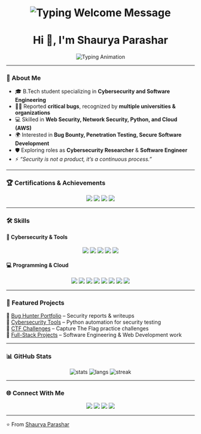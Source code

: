 <h1 align="center">
  <img src="https://readme-typing-svg.herokuapp.com?font=Fira+Code&size=32&pause=1000&color=00FF00&center=true&vCenter=true&width=600&lines=Welcome+to+Shaurya+Parashar's+Profile" alt="Typing Welcome Message" />
</h1>

<h1 align="center">Hi 👋, I'm Shaurya Parashar</h1>  

<p align="center">  
  <img src="https://readme-typing-svg.herokuapp.com?font=Fira+Code&size=22&pause=1000&color=00F7FF&center=true&vCenter=true&width=600&lines=Cybersecurity+Enthusiast;Bug+Hunter;B.Tech+Student;Aspiring+Software+Engineer;Security+Researcher;CTF+Player" alt="Typing Animation" />  
</p>  

---

### 🚀 About Me  
- 🎓 B.Tech student specializing in **Cybersecurity and Software Engineering**  
- 🕵️‍♂️ Reported **critical bugs**, recognized by **multiple universities & organizations**  
- 💻 Skilled in **Web Security, Network Security, Python, and Cloud (AWS)**  
- 🌍 Interested in **Bug Bounty, Penetration Testing, Secure Software Development**  
- 🛡️ Exploring roles as **Cybersecurity Researcher** & **Software Engineer**  
- ⚡ *“Security is not a product, it’s a continuous process.”*  

---

### 🏆 Certifications & Achievements  

<p align="center">
  <img src="https://img.shields.io/badge/Certified-Ethical_Hacker-red?style=for-the-badge&logo=kalilinux&logoColor=white"/>
  <img src="https://img.shields.io/badge/AWS%20Cloud%20Practitioner-232F3E?style=for-the-badge&logo=amazon-aws&logoColor=white"/>
  <img src="https://img.shields.io/badge/Bug%20Bounty-Hunter-orange?style=for-the-badge&logo=bugcrowd&logoColor=white"/>
  <img src="https://img.shields.io/badge/CTF%20Player-00BFFF?style=for-the-badge&logo=ctftime&logoColor=white"/>
</p>  

---

### 🛠️ Skills  

#### 🔐 Cybersecurity & Tools  
<p align="center">
  <img src="https://img.shields.io/badge/Linux-000000?style=for-the-badge&logo=linux&logoColor=white"/>
  <img src="https://img.shields.io/badge/Burp%20Suite-FF6633?style=for-the-badge&logo=burpsuite&logoColor=white"/>  
  <img src="https://img.shields.io/badge/Metasploit-3C3C3D?style=for-the-badge&logo=metasploit&logoColor=blue"/>  
  <img src="https://img.shields.io/badge/Wireshark-1679A7?style=for-the-badge&logo=wireshark&logoColor=white"/>  
  <img src="https://img.shields.io/badge/Cryptography-4B0082?style=for-the-badge&logoColor=white"/>  
</p>  

#### 💻 Programming & Cloud  
<p align="center">
  <img src="https://img.shields.io/badge/C-00599C?style=for-the-badge&logo=c&logoColor=white"/>
  <img src="https://img.shields.io/badge/C++-00599C?style=for-the-badge&logo=c%2B%2B&logoColor=white"/>  
  <img src="https://img.shields.io/badge/Python-3776AB?style=for-the-badge&logo=python&logoColor=yellow"/>  
  <img src="https://img.shields.io/badge/Java-007396?style=for-the-badge&logo=java&logoColor=white"/>  
  <img src="https://img.shields.io/badge/JavaScript-F7DF1E?style=for-the-badge&logo=javascript&logoColor=black"/>  
  <img src="https://img.shields.io/badge/AWS-232F3E?style=for-the-badge&logo=amazon-aws&logoColor=white"/>  
  <img src="https://img.shields.io/badge/HTML5-E34F26?style=for-the-badge&logo=html5&logoColor=white"/>  
  <img src="https://img.shields.io/badge/CSS3-1572B6?style=for-the-badge&logo=css3&logoColor=white"/>  
</p>  

---

### 📂 Featured Projects  
🔹 [Bug Hunter Portfolio](https://github.com/shaurya-parashar/bug-hunting) – Security reports & writeups  
🔹 [Cybersecurity Tools](https://github.com/shaurya-parashar/cyber-tools) – Python automation for security testing  
🔹 [CTF Challenges](https://github.com/shaurya-parashar/ctf-challenges) – Capture The Flag practice challenges  
🔹 [Full-Stack Projects](https://github.com/shaurya-parashar) – Software Engineering & Web Development work  

---

### 📊 GitHub Stats  

<p align="center">  
  <img src="https://github-readme-stats.vercel.app/api?username=shaurya-parashar&show_icons=true&theme=radical" alt="stats" />  
  <img src="https://github-readme-stats.vercel.app/api/top-langs/?username=shaurya-parashar&layout=compact&theme=radical" alt="langs" />  
  <img src="https://github-readme-streak-stats.herokuapp.com/?user=shaurya-parashar&theme=radical" alt="streak"/>  
</p>  

---

### 🌐 Connect With Me  

<p align="center">  
  <a href="https://github.com/shaurya-parashar"><img src="https://img.shields.io/badge/GitHub-000000?style=for-the-badge&logo=github&logoColor=white" /></a>  
  <a href="https://linkedin.com/in/shaurya-parashar"><img src="https://img.shields.io/badge/LinkedIn-0A66C2?style=for-the-badge&logo=linkedin&logoColor=white" /></a>  
  <a href="mailto:shauryaparashar@email.com"><img src="https://img.shields.io/badge/Email-D14836?style=for-the-badge&logo=gmail&logoColor=white" /></a>  
  <a href="https://twitter.com/shauryaparashar"><img src="https://img.shields.io/badge/Twitter-1DA1F2?style=for-the-badge&logo=twitter&logoColor=white" /></a>  
</p>  

---

⭐️ From [Shaurya Parashar](https://github.com/shaurya-parashar)  
